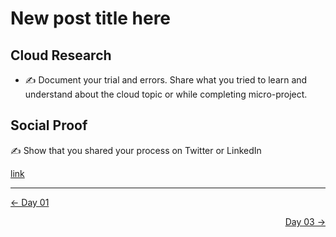 <!-- This is a template you can use for quick progress days. It removes a lot of the steps we encourage you to share in the longer template 000-DAY-ARTICLE-LONG-TEMPLATE.MD-->

# New post title here

## Cloud Research

- ✍️ Document your trial and errors. Share what you tried to learn and understand about the cloud topic or while completing micro-project.

## Social Proof

✍️ Show that you shared your process on Twitter or LinkedIn

[link](link)


---

<p align="left"><a href="../Day-01">← Day 01</a></p>
<p align="right"><a href="../Day-03">Day 03 →</a></p>
